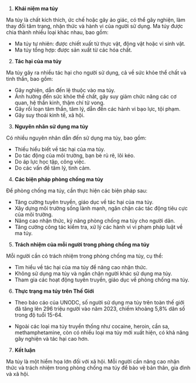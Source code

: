 1. **Khái niệm ma túy**

Ma túy là chất kích thích, ức chế hoặc gây ảo giác, có thể gây nghiện, 
làm thay đổi tâm trạng, nhận thức và hành vi của người sử dụng. Ma túy 
được chia thành nhiều loại khác nhau, bao gồm:

* Ma túy tự nhiên: được chiết xuất từ thực vật, động vật hoặc vi sinh vật.
* Ma túy tổng hợp: được sản xuất từ các hóa chất.

2. **Tác hại của ma túy**

Ma túy gây ra nhiều tác hại cho người sử dụng, cả về sức khỏe thể chất và 
tinh thần, bao gồm:

* Gây nghiện, dẫn đến lệ thuộc vào ma túy.
* Ảnh hưởng đến sức khỏe thể chất, gây suy giảm chức năng các cơ quan, hệ thần kinh, thậm chí tử vong.
* Gây rối loạn tâm thần, tâm lý, dẫn đến các hành vi bạo lực, tội phạm.
* Gây suy thoái kinh tế, xã hội.

3. **Nguyên nhân sử dụng ma túy**

Có nhiều nguyên nhân dẫn đến sử dụng ma túy, bao gồm:

* Thiếu hiểu biết về tác hại của ma túy.
* Do tác động của môi trường, bạn bè rủ rê, lôi kéo.
* Do áp lực học tập, công việc.
* Do các vấn đề tâm lý, tình cảm.

4. **Các biện pháp phòng chống ma túy**

Để phòng chống ma túy, cần thực hiện các biện pháp sau:

* Tăng cường tuyên truyền, giáo dục về tác hại của ma túy.
* Xây dựng môi trường sống lành mạnh, ngăn chặn các tác động tiêu cực của môi trường.
* Nâng cao nhận thức, kỹ năng phòng chống ma túy cho người dân.
* Tăng cường công tác kiểm tra, xử lý các hành vi vi phạm pháp luật về ma túy.

5. **Trách nhiệm của mỗi người trong phòng chống ma túy**

Mỗi người cần có trách nhiệm trong phòng chống ma túy, cụ thể:

* Tìm hiểu về tác hại của ma túy để nâng cao nhận thức.
* Không sử dụng ma túy và ngăn chặn người khác sử dụng ma túy.
* Tham gia các hoạt động tuyên truyền, giáo dục về phòng chống ma túy.

6. **Thực trạng ma túy trên Thế Giới**

* Theo báo cáo của UNODC, số người sử dụng ma túy trên toàn thế giới đã tăng lên 296 triệu người 
  vào năm 2023, chiếm khoảng 5,8% dân số trong độ tuổi 15-64.

* Ngoài các loại ma túy truyền thống như cocaine, heroin, cần sa, methamphetamine, còn có nhiều 
  loại ma túy mới xuất hiện, có khả năng gây nghiện và tác hại cao hơn.

7. **Kết luận**

Ma túy là một hiểm họa lớn đối với xã hội. Mỗi người cần nâng cao nhận thức và trách nhiệm trong
phòng chống ma túy để bảo vệ bản thân, gia đình và xã hội.
